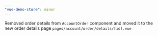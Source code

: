 ```yaml
---
"vue-demo-store": minor
---
```


Removed order details from `AccountOrder` component and moved it to the new order details page `pages/account/order/details/[id].vue`
